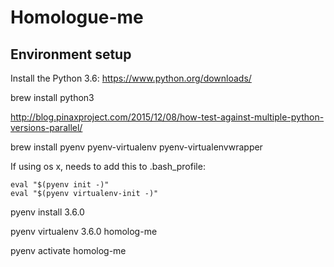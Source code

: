 # Homologue-me

## Environment setup
Install the Python 3.6: https://www.python.org/downloads/

brew install python3



http://blog.pinaxproject.com/2015/12/08/how-test-against-multiple-python-versions-parallel/

brew install pyenv pyenv-virtualenv pyenv-virtualenvwrapper

If using os x, needs to add this to .bash_profile:
```
eval "$(pyenv init -)"
eval "$(pyenv virtualenv-init -)"
```

pyenv install 3.6.0


pyenv virtualenv 3.6.0 homolog-me

pyenv activate homolog-me
